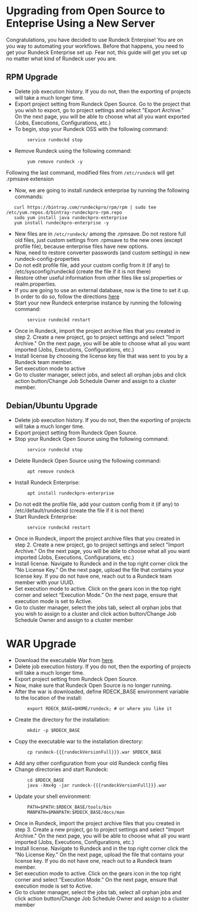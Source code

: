# Upgrading from Open Source to Enteprise Using a New Server

Congratulations, you have decided to use Rundeck Enterpise! You are on you way to automating your workflows. Before that happens, you need to get your Rundeck Enterprise set up. Fear not, this guide will get you set up no matter what kind of Rundeck user you are. 

## RPM Upgrade

* Delete job execution history. If you do not, then the exporting of projects will take a much longer time.
* Export project setting from Rundeck Open Source. Go to the project that you wish to export, go to project settings and select "Export Archive." On the next page, you will be able to choose what all you want exported (Jobs, Executions, Configurations, etc.)
* To begin, stop your Rundeck OSS with the following command:
```
        service rundeckd stop
```
* Remove Rundeck using the following command:
```
        yum remove rundeck -y
```
Following the last command, modified files from `/etc/rundeck` will get .rpmsave extension
* Now, we are going to install rundeck enterprise by running the following commands:
 ```
    curl https://bintray.com/rundeckpro/rpm/rpm | sudo tee /etc/yum.repos.d/bintray-rundeckpro-rpm.repo
    sudo yum install java rundeckpro-enterprise
    yum install rundeckpro-enterprise -y
 ```   
* New files are in `/etc/rundeck/` among the .rpmsave. Do not restore full old files, just custom settings from .rpmsave to the new ones (except profile file), because enterprise files have new options.
* Now, need to restore converter passwords (and custom settings) in new rundeck-config-properties
* Do not edit profile file, add your custom config from it (if any) to /etc/sysconfig/rundeckd (create the file if it is not there)
* Restore other useful information from other files like ssl.properties or realm.properties.
* If you are going to use an external database, now is the time to set it up. In order to do so, follow the directions [here](https://docs.rundeck.com/docs/administration/configuration/database/#database-overview)
* Start your new Rundeck enterprise instance by running the following command:
```      
        service rundeckd restart
```
* Once in Rundeck, import the project archive files that you created in step 2. Create a new project, go to project settings and select "Import Archive." On the next page, you will be able to choose what all you want imported (Jobs, Executions, Configurations, etc.)
* Install license by choosing the license key file that was sent to you by a Rundeck team member. 
* Set execution mode to active
* Go to cluster manager, select  jobs, and select all orphan jobs and click action button/Change Job Schedule Owner and assign to a cluster member.

## Debian/Ubuntu Upgrade

* Delete job execution history. If you do not, then the exporting of projects will take a much longer time.
* Export project setting from Rundeck Open Source. 
* Stop your Rundeck Open Source using the following command:
```
        service rundeckd stop
```
* Delete Rundeck Open Source using the following command:
```
        apt remove rundeck
```
* Install Rundeck Enterprise:
```
        apt install rundeckpro-enterprise
```
* Do not edit the profile file, add your custom config from it (if any) to /etc/default/rundeckd (create the file if it is not there)
* Start Rundeck Enterprise:
```
        service rundeckd restart
```
* Once in Rundeck, import the project archive files that you created in step 2. Create a new project, go to project settings and select "Import Archive." On the next page, you will be able to choose what all you want imported (Jobs, Executions, Configurations, etc.)
* Install license. Navigate to Rundeck and in the top right corner click the “No License Key.” On the next page, upload the file that contains your license key. If you do not have one, reach out to a Rundeck team member with your UUID.
* Set execution mode to active. Click on the gears icon in the top right corner and select “Execution Mode.” On the next page, ensure that execution mode is set to Active.
* Go to cluster manager, select the jobs tab, select all orphan jobs that you wish to assign to a cluster and click action button/Change Job Schedule Owner and assign to a cluster member

# WAR Upgrade

* Download the executable War from [here](https://download.rundeck.com/versions.html).
* Delete job execution history. If you do not, then the exporting of projects will take a much longer time.
* Export project setting from Rundeck Open Source. 
* Now, make sure that Rundeck Open Source is no longer running. 
* After the war is downloaded, define RDECK_BASE environment variable to the location of the install:
```
        export RDECK_BASE=$HOME/rundeck; # or where you like it
```
* Create the directory for the installation:
```
        mkdir -p $RDECK_BASE
```
* Copy the executable war to the installation directory:
```
        cp rundeck-{{{rundeckVersionFull}}}.war $RDECK_BASE
```
* Add any other configuration from your old Rundeck config files
* Change directories and start Rundeck:
```
        cd $RDECK_BASE
        java -Xmx4g -jar rundeck-{{{rundeckVersionFull}}}.war
```
* Update your shell environment:
```
        PATH=$PATH:$RDECK_BASE/tools/bin
        MANPATH=$MANPATH:$RDECK_BASE/docs/man
```
* Once in Rundeck, import the project archive files that you created in step 3. Create a new project, go to project settings and select "Import Archive." On the next page, you will be able to choose what all you want imported (Jobs, Executions, Configurations, etc.)
* Install license. Navigate to Rundeck and in the top right corner click the “No License Key.” On the next page, upload the file that contains your license key. If you do not have one, reach out to a Rundeck team member. 
* Set execution mode to active. Click on the gears icon in the top right corner and select “Execution Mode.” On the next page, ensure that execution mode is set to Active.
* Go to cluster manager, select the jobs tab, select all orphan jobs and click action button/Change Job Schedule Owner and assign to a cluster member



